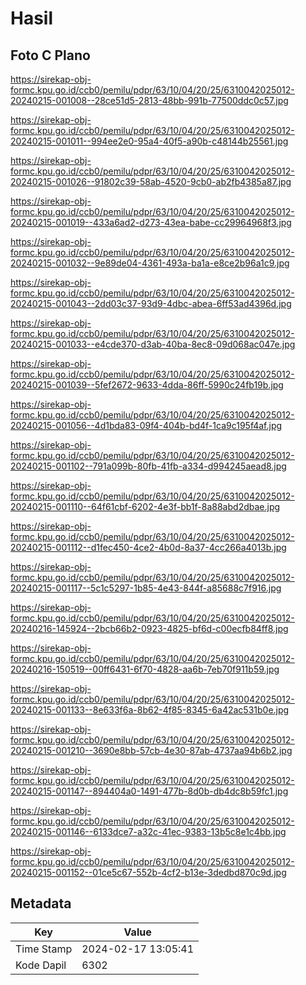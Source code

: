 # Hasil

## Foto C Plano

https://sirekap-obj-formc.kpu.go.id/ccb0/pemilu/pdpr/63/10/04/20/25/6310042025012-20240215-001008--28ce51d5-2813-48bb-991b-77500ddc0c57.jpg

https://sirekap-obj-formc.kpu.go.id/ccb0/pemilu/pdpr/63/10/04/20/25/6310042025012-20240215-001011--994ee2e0-95a4-40f5-a90b-c48144b25561.jpg

https://sirekap-obj-formc.kpu.go.id/ccb0/pemilu/pdpr/63/10/04/20/25/6310042025012-20240215-001026--91802c39-58ab-4520-9cb0-ab2fb4385a87.jpg

https://sirekap-obj-formc.kpu.go.id/ccb0/pemilu/pdpr/63/10/04/20/25/6310042025012-20240215-001019--433a6ad2-d273-43ea-babe-cc29964968f3.jpg

https://sirekap-obj-formc.kpu.go.id/ccb0/pemilu/pdpr/63/10/04/20/25/6310042025012-20240215-001032--9e89de04-4361-493a-ba1a-e8ce2b96a1c9.jpg

https://sirekap-obj-formc.kpu.go.id/ccb0/pemilu/pdpr/63/10/04/20/25/6310042025012-20240215-001043--2dd03c37-93d9-4dbc-abea-6ff53ad4396d.jpg

https://sirekap-obj-formc.kpu.go.id/ccb0/pemilu/pdpr/63/10/04/20/25/6310042025012-20240215-001033--e4cde370-d3ab-40ba-8ec8-09d068ac047e.jpg

https://sirekap-obj-formc.kpu.go.id/ccb0/pemilu/pdpr/63/10/04/20/25/6310042025012-20240215-001039--5fef2672-9633-4dda-86ff-5990c24fb19b.jpg

https://sirekap-obj-formc.kpu.go.id/ccb0/pemilu/pdpr/63/10/04/20/25/6310042025012-20240215-001056--4d1bda83-09f4-404b-bd4f-1ca9c195f4af.jpg

https://sirekap-obj-formc.kpu.go.id/ccb0/pemilu/pdpr/63/10/04/20/25/6310042025012-20240215-001102--791a099b-80fb-41fb-a334-d994245aead8.jpg

https://sirekap-obj-formc.kpu.go.id/ccb0/pemilu/pdpr/63/10/04/20/25/6310042025012-20240215-001110--64f61cbf-6202-4e3f-bb1f-8a88abd2dbae.jpg

https://sirekap-obj-formc.kpu.go.id/ccb0/pemilu/pdpr/63/10/04/20/25/6310042025012-20240215-001112--d1fec450-4ce2-4b0d-8a37-4cc266a4013b.jpg

https://sirekap-obj-formc.kpu.go.id/ccb0/pemilu/pdpr/63/10/04/20/25/6310042025012-20240215-001117--5c1c5297-1b85-4e43-844f-a85688c7f916.jpg

https://sirekap-obj-formc.kpu.go.id/ccb0/pemilu/pdpr/63/10/04/20/25/6310042025012-20240216-145924--2bcb66b2-0923-4825-bf6d-c00ecfb84ff8.jpg

https://sirekap-obj-formc.kpu.go.id/ccb0/pemilu/pdpr/63/10/04/20/25/6310042025012-20240216-150519--00ff6431-6f70-4828-aa6b-7eb70f911b59.jpg

https://sirekap-obj-formc.kpu.go.id/ccb0/pemilu/pdpr/63/10/04/20/25/6310042025012-20240215-001133--8e633f6a-8b62-4f85-8345-6a42ac531b0e.jpg

https://sirekap-obj-formc.kpu.go.id/ccb0/pemilu/pdpr/63/10/04/20/25/6310042025012-20240215-001210--3690e8bb-57cb-4e30-87ab-4737aa94b6b2.jpg

https://sirekap-obj-formc.kpu.go.id/ccb0/pemilu/pdpr/63/10/04/20/25/6310042025012-20240215-001147--894404a0-1491-477b-8d0b-db4dc8b59fc1.jpg

https://sirekap-obj-formc.kpu.go.id/ccb0/pemilu/pdpr/63/10/04/20/25/6310042025012-20240215-001146--6133dce7-a32c-41ec-9383-13b5c8e1c4bb.jpg

https://sirekap-obj-formc.kpu.go.id/ccb0/pemilu/pdpr/63/10/04/20/25/6310042025012-20240215-001152--01ce5c67-552b-4cf2-b13e-3dedbd870c9d.jpg


## Metadata

| Key        | Value               |
| ---------- | ------------------- |
| Time Stamp | 2024-02-17 13:05:41 |
| Kode Dapil | 6302                |



